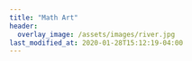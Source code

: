 ```yaml
---
title: "Math Art"
header:
  overlay_image: /assets/images/river.jpg
last_modified_at: 2020-01-28T15:12:19-04:00
---
```


